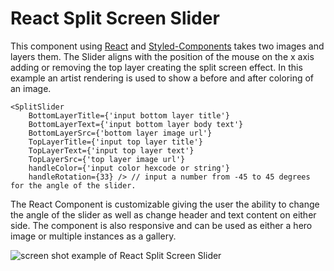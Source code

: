 # React Split Screen Slider
This component using [React](https://reactjs.org/) and [Styled-Components](https://www.styled-components.com/) takes two images and layers them. The Slider aligns with the position of the mouse on the x axis adding or removing the top layer creating the split screen effect. In this example an artist rendering is used to show a before and after coloring of an image.

```
<SplitSlider
	BottomLayerTitle={'input bottom layer title'} 
	BottomLayerText={'input bottom layer body text'} 
	BottomLayerSrc={'bottom layer image url'}
	TopLayerTitle={'input top layer title'} 
	TopLayerText={'input top layer text'} 
	TopLayerSrc={'top layer image url'}
	handleColor={'input color hexcode or string'}
	handleRotation={33} /> // input a number from -45 to 45 degrees for the angle of the slider.
```
The React Component is customizable giving the user the ability to change the angle of the slider as well as change header and text content on either side. The component is also responsive and can be used as either a hero image or multiple instances as a gallery.

![screen shot example of React Split Screen Slider](http://www.rededits.com/assets/img/reactsplitscreenslider.png)